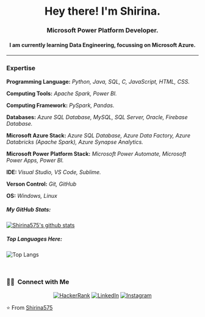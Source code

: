 <h1 align="Center"> Hey there! I'm Shirina.</h1>
<h3 align="Center">Microsoft Power Platform Developer.</h3>
<h4 align="Center"><b>I am currently learning Data Engineering, focussing on Microsoft Azure.</b></h4>

---
<h3>Expertise</h3>
<p><b>Programming Language:</b> <i>Python, Java, SQL, C, JavaScript, HTML, CSS.</i></p>
<p><b>Computing Tools:</b> <i>Apache Spark, Power BI.</i></p>
<p><b>Computing Framework:</b> <i>PySpark, Pandas.</i></p>
<p><b>Databases:</b> <i>Azure SQL Database, MySQL, SQL Server, Oracle, Firebase Database.</i></p>
<p><b>Microsoft Azure Stack:</b> <i>Azure SQL Database, Azure Data Factory, Azure Databricks (Apache Spark), Azure Synapse Analytics.</i></p>
<p><b>Microsoft Power Platform Stack:</b> <i>Microsoft Power Automate, Microsoft Power Apps, Power BI.</i></p>
<p><b>IDE: </b> <i>Visual Studio, VS Code, Sublime.</i></p>
<p><b>Verson Control:</b> <i>Git, GitHub</i></p>
<p><b>OS:</b> <i>Windows, Linux</i></p>

##### My GitHub Stats:

[![Shirina575's github stats](https://github-readme-stats.vercel.app/api?username=Shirina575&count_private=true&show_icons=True)](https://github.com/anuraghazra/github-readme-stats)


##### Top Languages Here:

![Top Langs](https://github-readme-stats.vercel.app/api/top-langs/?username=Shirina575&layout=compact&count_private=true&show_icons=True)



<br/>

<h3> 🤝🏻 &nbsp;Connect with Me </h3>

<p align="center">
<a href="https://www.hackerrank.com/shirina_ete38"><img alt="HackerRank" src="https://img.shields.io/badge/HackerRank-shirina_ete38-37FD12?style=flat-square"></a>
<a href="https://www.linkedin.com/in/mstshirinakhatun/"><img alt="LinkedIn" src="https://img.shields.io/badge/LinkedIn-Mst%20Shirina%20Khatun-blue?style=flat-square&logo=linkedin"></a>
<a href="https://www.instagram.com/scorpion_shirina/"><img alt="Instagram" src="https://img.shields.io/badge/Instagram-scorpion_shirina-blue?style=flat-square&logo=instagram"></a>
</p>

⭐️ From [Shirina575](https://github.com/Shirina575)

